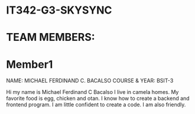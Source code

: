 # IT342-G3-SKYSYNC

# TEAM MEMBERS:

# Member1
NAME: MICHAEL FERDINAND C. BACALSO
COURSE & YEAR: BSIT-3


Hi my name is Michael Ferdinand C Bacalso I live in camela homes. My favorite food is egg, chicken and otan. I know how to create a backend and frontend program. I am little confident to create a code. I am also friendly.
